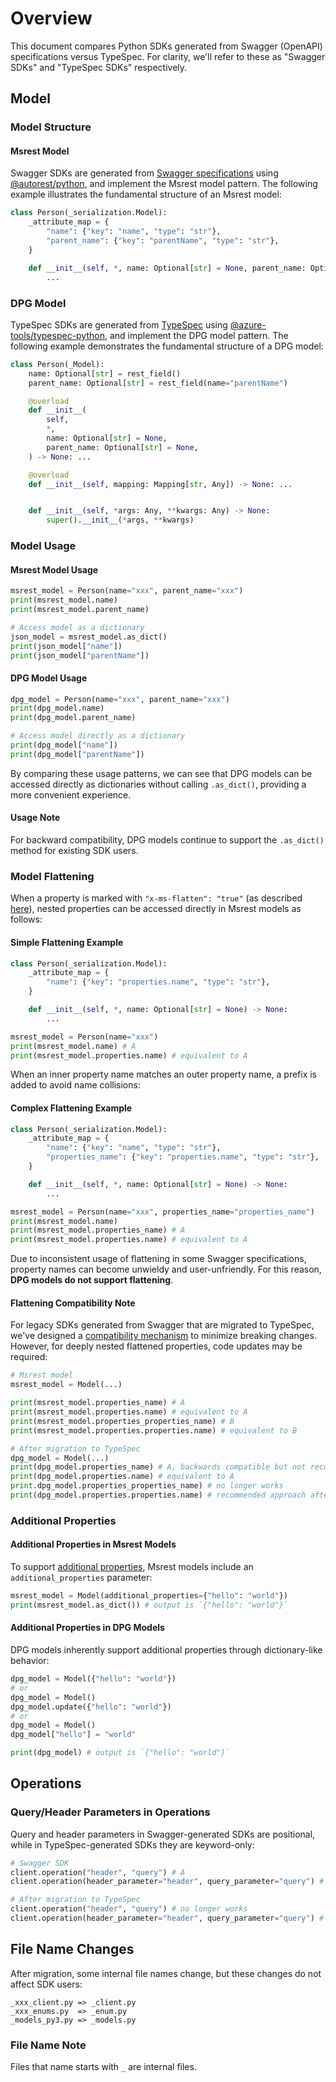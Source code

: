 # Overview

This document compares Python SDKs generated from Swagger (OpenAPI) specifications versus TypeSpec. For clarity, we'll refer to these as "Swagger SDKs" and "TypeSpec SDKs" respectively.

## Model

### Model Structure

#### Msrest Model

Swagger SDKs are generated from [Swagger specifications](https://github.com/Azure/azure-rest-api-specs/tree/main/specification) using [@autorest/python](https://www.npmjs.com/package/@autorest/python), and implement the Msrest model pattern. The following example illustrates the fundamental structure of an Msrest model:

```python
class Person(_serialization.Model):
    _attribute_map = {
        "name": {"key": "name", "type": "str"},
        "parent_name": {"key": "parentName", "type": "str"},
    }

    def __init__(self, *, name: Optional[str] = None, parent_name: Optional[str] = None) -> None:
        ...
```

### DPG Model

TypeSpec SDKs are generated from [TypeSpec](https://github.com/microsoft/typespec/) using [@azure-tools/typespec-python](https://www.npmjs.com/package/@azure-tools/typespec-python), and implement the DPG model pattern. The following example demonstrates the fundamental structure of a DPG model:

```python
class Person(_Model):
    name: Optional[str] = rest_field()
    parent_name: Optional[str] = rest_field(name="parentName")

    @overload
    def __init__(
        self,
        *,
        name: Optional[str] = None,
        parent_name: Optional[str] = None,
    ) -> None: ...

    @overload
    def __init__(self, mapping: Mapping[str, Any]) -> None: ...


    def __init__(self, *args: Any, **kwargs: Any) -> None:
        super().__init__(*args, **kwargs)
```

### Model Usage

#### Msrest Model Usage

```python
msrest_model = Person(name="xxx", parent_name="xxx")
print(msrest_model.name)
print(msrest_model.parent_name)

# Access model as a dictionary
json_model = msrest_model.as_dict()
print(json_model["name"])
print(json_model["parentName"])
```

#### DPG Model Usage

```python
dpg_model = Person(name="xxx", parent_name="xxx")
print(dpg_model.name)
print(dpg_model.parent_name)

# Access model directly as a dictionary
print(dpg_model["name"])
print(dpg_model["parentName"])
```

By comparing these usage patterns, we can see that DPG models can be accessed directly as dictionaries without calling `.as_dict()`, providing a more convenient experience.

#### Usage Note

For backward compatibility, DPG models continue to support the `.as_dict()` method for existing SDK users.

### Model Flattening

When a property is marked with `"x-ms-flatten": "true"` (as described [here](https://azure.github.io/autorest/extensions/#x-ms-client-flatten)), nested properties can be accessed directly in Msrest models as follows:

#### Simple Flattening Example

```python
class Person(_serialization.Model):
    _attribute_map = {
        "name": {"key": "properties.name", "type": "str"},
    }

    def __init__(self, *, name: Optional[str] = None) -> None:
        ...

msrest_model = Person(name="xxx")
print(msrest_model.name) # A
print(msrest_model.properties.name) # equivalent to A
``` 

When an inner property name matches an outer property name, a prefix is added to avoid name collisions:

#### Complex Flattening Example

```python
class Person(_serialization.Model):
    _attribute_map = {
        "name": {"key": "name", "type": "str"},
        "properties_name": {"key": "properties.name", "type": "str"},
    }

    def __init__(self, *, name: Optional[str] = None) -> None:
        ...

msrest_model = Person(name="xxx", properties_name="properties_name")
print(msrest_model.name)
print(msrest_model.properties_name) # A
print(msrest_model.properties.name) # equivalent to A
```

Due to inconsistent usage of flattening in some Swagger specifications, property names can become unwieldy and user-unfriendly. For this reason, **DPG models do not support flattening**.

#### Flattening Compatibility Note

For legacy SDKs generated from Swagger that are migrated to TypeSpec, we've designed a [compatibility mechanism](https://azure.github.io/typespec-azure/docs/howtos/generate-client-libraries/07types/#flattening) to minimize breaking changes. However, for deeply nested flattened properties, code updates may be required:

```python
# Msrest model
msrest_model = Model(...)

print(msrest_model.properties_name) # A
print(msrest_model.properties.name) # equivalent to A
print(msrest_model.properties_properties_name) # B
print(msrest_model.properties.properties.name) # equivalent to B

# After migration to TypeSpec
dpg_model = Model(...)
print(dpg_model.properties_name) # A, backwards compatible but not recommended
print(dpg_model.properties.name) # equivalent to A
print.dpg_model.properties_properties_name) # no longer works
print(dpg_model.properties.properties.name) # recommended approach after migration
```

### Additional Properties

#### Additional Properties in Msrest Models

To support [additional properties](https://www.apimatic.io/openapi/additionalproperties), Msrest models include an `additional_properties` parameter:

```python
msrest_model = Model(additional_properties={"hello": "world"})
print(msrest_model.as_dict()) # output is `{"hello": "world"}`
```

#### Additional Properties in DPG Models

DPG models inherently support additional properties through dictionary-like behavior:

```python
dpg_model = Model({"hello": "world"})
# or
dpg_model = Model()
dpg_model.update({"hello": "world"})
# or 
dpg_model = Model()
dpg_model["hello"] = "world"

print(dpg_model) # output is `{"hello": "world"}`
```

## Operations

### Query/Header Parameters in Operations

Query and header parameters in Swagger-generated SDKs are positional, while in TypeSpec-generated SDKs they are keyword-only:

```python
# Swagger SDK
client.operation("header", "query") # A
client.operation(header_parameter="header", query_parameter="query") # equivalent to A

# After migration to TypeSpec
client.operation("header", "query") # no longer works
client.operation(header_parameter="header", query_parameter="query") # correct approach
```

## File Name Changes

After migration, some internal file names change, but these changes do not affect SDK users:

```
_xxx_client.py => _client.py
_xxx_enums.py  => _enum.py
_models_py3.py => _models.py
```

### File Name Note

Files that name starts with `_` are internal files.
